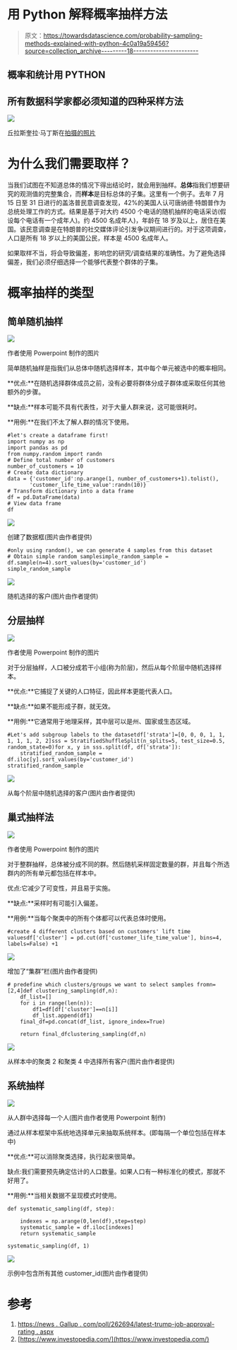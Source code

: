 # 用 Python 解释概率抽样方法

> 原文：<https://towardsdatascience.com/probability-sampling-methods-explained-with-python-4c0a19a59456?source=collection_archive---------18----------------------->

## 概率和统计用 PYTHON

## 所有数据科学家都必须知道的四种采样方法

![](img/dbb016d87d3fd35f73b1d544d9bbea81.png)

丘拉斯奎拉·马丁斯在[拍摄的照片](https://www.kindpng.com/imgv/ThxTxoh_population-and-sample-clipart-hd-png-download/)

# 为什么我们需要取样？

当我们试图在不知道总体的情况下得出结论时，就会用到抽样。**总体**指我们想要研究的观测值的完整集合，而**样本**是目标总体的子集。这里有一个例子。去年 7 月 15 日至 31 日进行的盖洛普民意调查发现，42%的美国人认可唐纳德·特朗普作为总统处理工作的方式。结果是基于对大约 4500 个电话的随机抽样的电话采访(假设每个电话有一个成年人)。约 4500 名成年人)，年龄在 18 岁及以上，居住在美国。该民意调查是在特朗普的社交媒体评论引发争议期间进行的。对于这项调查，人口是所有 18 岁以上的美国公民，样本是 4500 名成年人。

如果取样不当，将会导致偏差，影响您的研究/调查结果的准确性。为了避免选择偏差，我们必须仔细选择一个能够代表整个群体的子集。

# 概率抽样的类型

## 简单随机抽样

![](img/803a92e6f876caa04295dc037899e459.png)

作者使用 Powerpoint 制作的图片

简单随机抽样是指我们从总体中随机选择样本，其中每个单元被选中的概率相同。

**优点:**在随机选择群体成员之前，没有必要将群体分成子群体或采取任何其他额外的步骤。

**缺点:**样本可能不具有代表性，对于大量人群来说，这可能很耗时。

**用例:**在我们不太了解人群的情况下使用。

```
#let's create a dataframe first!
import numpy as np
import pandas as pd
from numpy.random import randn
# Define total number of customers
number_of_customers = 10
# Create data dictionary
data = {'customer_id':np.arange(1, number_of_customers+1).tolist(),
       'customer_life_time_value':randn(10)}
# Transform dictionary into a data frame
df = pd.DataFrame(data)
# View data frame
df
```

![](img/a0c99ce1a6a79eed8722b39c29da1d74.png)

创建了数据框(图片由作者提供)

```
#only using random(), we can generate 4 samples from this dataset
# Obtain simple random samplesimple_random_sample = df.sample(n=4).sort_values(by='customer_id')
simple_random_sample
```

![](img/ed0bd113d987c735aa9803802d1c970a.png)

随机选择的客户(图片由作者提供)

## 分层抽样

![](img/ebaeaddc799e48902ab5ea3bbf2361f9.png)

作者使用 Powerpoint 制作的图片

对于分层抽样，人口被分成若干小组(称为阶层)，然后从每个阶层中随机选择样本。

**优点:**它捕捉了关键的人口特征，因此样本更能代表人口。

**缺点:**如果不能形成子群，就无效。

**用例:**它通常用于地理采样，其中层可以是州、国家或生态区域。

```
#Let's add subgroup labels to the datasetdf['strata']=[0, 0, 0, 1, 1, 1, 1, 1, 2, 2]sss = StratifiedShuffleSplit(n_splits=5, test_size=0.5, random_state=0)for x, y in sss.split(df, df['strata']):
    stratified_random_sample = df.iloc[y].sort_values(by='customer_id')
stratified_random_sample
```

![](img/5e9994d46fb994e645e46cf94f107bd1.png)

从每个阶层中随机选择的客户(图片由作者提供)

## 巢式抽样法

![](img/0d849b65a0f3855a7f75fc65809f3497.png)

作者使用 Powerpoint 制作的图片

对于整群抽样，总体被分成不同的群。然后随机采样固定数量的群，并且每个所选群内的所有单元都包括在样本中。

优点:它减少了可变性，并且易于实施。

**缺点:**采样时有可能引入偏差。

**用例:**当每个聚类中的所有个体都可以代表总体时使用。

```
#create 4 different clusters based on customers' lift time valuesdf['cluster'] = pd.cut(df['customer_life_time_value'], bins=4, labels=False) +1
```

![](img/5be25727236b60c9b55343847a450d9d.png)

增加了“集群”栏(图片由作者提供)

```
# predefine which clusters/groups we want to select samples fromn=[2,4]def clustering_sampling(df,n):
    df_list=[]
    for i in range(len(n)):
        df1=df[df['cluster']==n[i]]
        df_list.append(df1)
    final_df=pd.concat(df_list, ignore_index=True)

    return final_dfclustering_sampling(df,n)
```

![](img/644da369919ea97200c99000e83aeb79.png)

从样本中的聚类 2 和聚类 4 中选择所有客户(图片由作者提供)

## 系统抽样

![](img/17b63c6f58570af65b928bef133be9e9.png)

从人群中选择每一个人(图片由作者使用 Powerpoint 制作)

通过从样本框架中系统地选择单元来抽取系统样本。(即每隔一个单位包括在样本中)

**优点:**可以消除聚类选择，执行起来很简单。

缺点:我们需要预先确定估计的人口数量。如果人口有一种标准化的模式，那就不好用了。

**用例:**当相关数据不呈现模式时使用。

```
def systematic_sampling(df, step):

    indexes = np.arange(0,len(df),step=step)
    systematic_sample = df.iloc[indexes]
    return systematic_sample

systematic_sampling(df, 1)
```

![](img/3bd952ab21b1d5aa47659dead0697ba3.png)

示例中包含所有其他 customer_id(图片由作者提供)

# 参考

1.  [https://news . Gallup . com/poll/262694/latest-trump-job-approval-rating . aspx](https://news.gallup.com/poll/262694/latest-trump-job-approval-rating.aspx)
2.  [https://www.investopedia.com/](https://www.investopedia.com/)